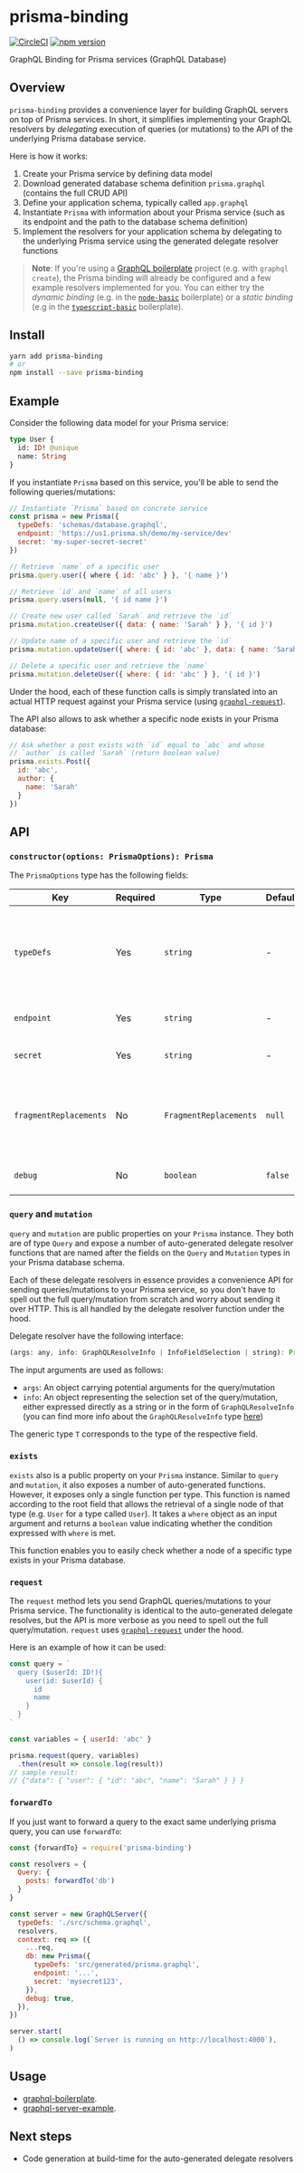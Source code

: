 # prisma-binding

[![CircleCI](https://circleci.com/gh/graphcool/prisma-binding.svg?style=shield)](https://circleci.com/gh/graphcool/prisma-binding) [![npm version](https://badge.fury.io/js/prisma-binding.svg)](https://badge.fury.io/js/prisma-binding)

GraphQL Binding for Prisma services (GraphQL Database)

## Overview

`prisma-binding` provides a convenience layer for building GraphQL servers on top of Prisma services. In short, it simplifies implementing your GraphQL resolvers by _delegating_ execution of queries (or mutations) to the API of the underlying Prisma database service.

Here is how it works:

1. Create your Prisma service by defining data model
1. Download generated database schema definition `prisma.graphql` (contains the full CRUD API)
1. Define your application schema, typically called `app.graphql`
1. Instantiate `Prisma` with information about your Prisma service (such as its endpoint and the path to the database schema definition)
1. Implement the resolvers for your application schema by delegating to the underlying Prisma service using the generated delegate resolver functions

> **Note**: If you're using a [GraphQL boilerplate](https://github.com/graphql-boilerplates/) project (e.g. with `graphql create`), the Prisma binding will already be configured and a few example resolvers implemented for you. You can either try the _dynamic binding_ (e.g. in the [`node-basic`](https://github.com/graphql-boilerplates/node-graphql-server/tree/master/basic) boilerplate) or a _static binding_ (e.g in the [`typescript-basic`](https://github.com/graphql-boilerplates/typescript-graphql-server/tree/master/basic) boilerplate).

## Install

```sh
yarn add prisma-binding
# or
npm install --save prisma-binding
```

## Example

Consider the following data model for your Prisma service:

```graphql
type User {
  id: ID! @unique
  name: String
}
```

If you instantiate `Prisma` based on this service, you'll be able to send the following queries/mutations:

```js
// Instantiate `Prisma` based on concrete service
const prisma = new Prisma({
  typeDefs: 'schemas/database.graphql',
  endpoint: 'https://us1.prisma.sh/demo/my-service/dev'
  secret: 'my-super-secret-secret'
})

// Retrieve `name` of a specific user
prisma.query.user({ where { id: 'abc' } }, '{ name }')

// Retrieve `id` and `name` of all users
prisma.query.users(null, '{ id name }')

// Create new user called `Sarah` and retrieve the `id`
prisma.mutation.createUser({ data: { name: 'Sarah' } }, '{ id }')

// Update name of a specific user and retrieve the `id`
prisma.mutation.updateUser({ where: { id: 'abc' }, data: { name: 'Sarah' } }, '{ id }')

// Delete a specific user and retrieve the `name`
prisma.mutation.deleteUser({ where: { id: 'abc' } }, '{ id }')
```

Under the hood, each of these function calls is simply translated into an actual HTTP request against your Prisma service (using [`graphql-request`](https://github.com/graphcool/graphql-request)).

The API also allows to ask whether a specific node exists in your Prisma database:

```js
// Ask whether a post exists with `id` equal to `abc` and whose
// `author` is called `Sarah` (return boolean value)
prisma.exists.Post({
  id: 'abc',
  author: {
    name: 'Sarah'
  }
})
```

## API

### `constructor(options: PrismaOptions): Prisma`

The `PrismaOptions` type has the following fields:

| Key | Required |  Type | Default | Note |
| ---  | --- | --- | --- | --- |
| `typeDefs` | Yes | `string` |  - | Type definition string or file path to the schema definition of your Prisma service (typically a file called `database.graphql`) |
| `endpoint` | Yes | `string` |  - | The endpoint of your Prisma service |
| `secret` | Yes | `string` |  - | The secret of your Prisma service |
| `fragmentReplacements` | No | `FragmentReplacements` |  `null` | A list of GraphQL fragment definitions, specifying fields that are required for the resolver to function correctly |
| `debug` | No | `boolean` |  `false` | Log all queries/mutations to the console |

### `query` and `mutation`

`query` and `mutation` are public properties on your `Prisma` instance. They both are of type `Query` and expose a number of auto-generated delegate resolver functions that are named after the fields on the `Query` and `Mutation` types in your Prisma database schema.

Each of these delegate resolvers in essence provides a convenience API for sending queries/mutations to your Prisma service, so you don't have to spell out the full query/mutation from scratch and worry about sending it over HTTP. This is all handled by the delegate resolver function under the hood.

Delegate resolver have the following interface:

```js
(args: any, info: GraphQLResolveInfo | InfoFieldSelection | string): Promise<T>
```

The input arguments are used as follows:

- `args`: An object carrying potential arguments for the query/mutation
- `info`: An object representing the selection set of the query/mutation, either expressed directly as a string or in the form of `GraphQLResolveInfo` (you can find more info about the `GraphQLResolveInfo` type [here](http://graphql.org/graphql-js/type/#graphqlobjecttype))

The generic type `T` corresponds to the type of the respective field. 

### `exists`

`exists` also is a public property on your `Prisma` instance. Similar to `query` and `mutation`, it also exposes a number of auto-generated functions. However, it exposes only a single function per type. This function is named according to the root field that allows the retrieval of a single node of that type (e.g. `User` for a type called `User`). It takes a `where` object as an input argument and returns a `boolean` value indicating whether the condition expressed with `where` is met.

This function enables you to easily check whether a node of a specific type exists in your Prisma database.

### `request`

The `request` method lets you send GraphQL queries/mutations to your Prisma service. The functionality is identical to the auto-generated delegate resolves, but the API is more verbose as you need to spell out the full query/mutation. `request` uses [`graphql-request`](https://github.com/graphcool/graphql-request) under the hood.

Here is an example of how it can be used:

```js
const query = `
  query ($userId: ID!){
    user(id: $userId) {
      id
      name
    }
  }
`

const variables = { userId: 'abc' }

prisma.request(query, variables)
  .then(result => console.log(result))
// sample result:
// {"data": { "user": { "id": "abc", "name": "Sarah" } } }
```

### `forwardTo`

If you just want to forward a query to the exact same underlying prisma query, you can use `forwardTo`:

```js
const {forwardTo} = require('prisma-binding')

const resolvers = {
  Query: {
    posts: forwardTo('db')
  }
}

const server = new GraphQLServer({
  typeDefs: './src/schema.graphql',
  resolvers,
  context: req => ({
    ...req,
    db: new Prisma({
      typeDefs: 'src/generated/prisma.graphql',
      endpoint: '...',
      secret: 'mysecret123',
    }),
    debug: true,
  }),
})

server.start(
  () => console.log(`Server is running on http://localhost:4000`),
)
```


## Usage

- [graphql-boilerplate](https://github.com/graphcool/graphql-boilerplate).
- [graphql-server-example](https://github.com/graphcool/graphql-server-example).

## Next steps

- Code generation at build-time for the auto-generated delegate resolvers
